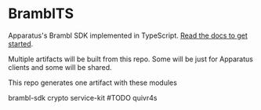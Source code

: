 # BramblTS

Apparatus's Brambl SDK implemented in TypeScript. [Read the docs to get started](https://topl.github.io/BramblSc/docs/current/reference/getting-started).

Multiple artifacts will be built from this repo. Some will be just for Apparatus clients and some will be shared.

This repo generates one artifact with these modules

brambl-sdk
crypto
service-kit #TODO
quivr4s
